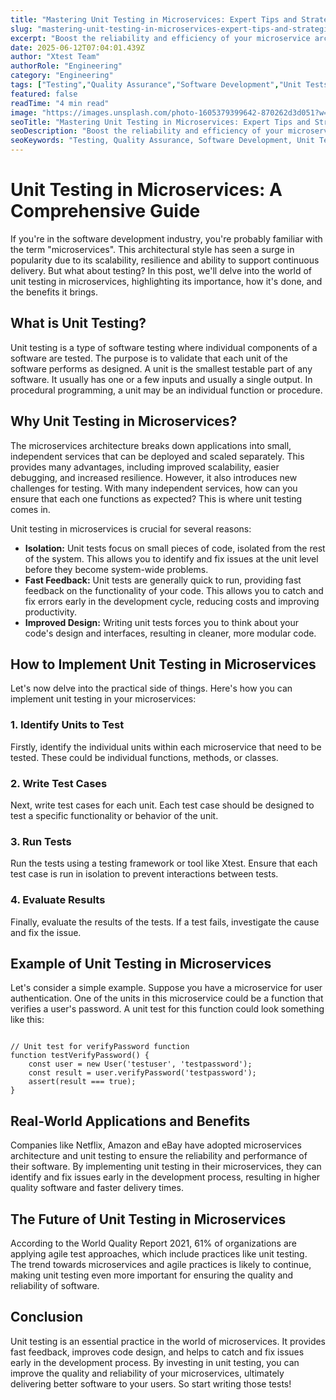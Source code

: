 ```yaml
---
title: "Mastering Unit Testing in Microservices: Expert Tips and Strategies"
slug: "mastering-unit-testing-in-microservices-expert-tips-and-strategies"
excerpt: "Boost the reliability and efficiency of your microservice architecture with the power of Unit Testing. Discover how to create robust, scalable systems by catching and fixing bugs early in the development process. Dive deep into the world of Unit Testing in Microservices and learn why its essential to your softwares success!"
date: 2025-06-12T07:04:01.439Z
author: "Xtest Team"
authorRole: "Engineering"
category: "Engineering"
tags: ["Testing","Quality Assurance","Software Development","Unit Tests","TDD"]
featured: false
readTime: "4 min read"
image: "https://images.unsplash.com/photo-1605379399642-870262d3d051?w=1200&h=600&fit=crop"
seoTitle: "Mastering Unit Testing in Microservices: Expert Tips and Strategies"
seoDescription: "Boost the reliability and efficiency of your microservice architecture with the power of Unit Testing. Discover how to create robust, scalable systems by catching and fixing bugs early in the development process. Dive deep into the world of Unit Testing in Microservices and learn why its essential to your softwares success!"
seoKeywords: "Testing, Quality Assurance, Software Development, Unit Tests, TDD"
---
```


# Unit Testing in Microservices: A Comprehensive Guide

If you're in the software development industry, you're probably familiar with the term "microservices". This architectural style has seen a surge in popularity due to its scalability, resilience and ability to support continuous delivery. But what about testing? In this post, we'll delve into the world of unit testing in microservices, highlighting its importance, how it's done, and the benefits it brings.

## What is Unit Testing?

Unit testing is a type of software testing where individual components of a software are tested. The purpose is to validate that each unit of the software performs as designed. A unit is the smallest testable part of any software. It usually has one or a few inputs and usually a single output. In procedural programming, a unit may be an individual function or procedure.

## Why Unit Testing in Microservices?

The microservices architecture breaks down applications into small, independent services that can be deployed and scaled separately. This provides many advantages, including improved scalability, easier debugging, and increased resilience. However, it also introduces new challenges for testing. With many independent services, how can you ensure that each one functions as expected? This is where unit testing comes in.

Unit testing in microservices is crucial for several reasons:

*   **Isolation:** Unit tests focus on small pieces of code, isolated from the rest of the system. This allows you to identify and fix issues at the unit level before they become system-wide problems.
*   **Fast Feedback:** Unit tests are generally quick to run, providing fast feedback on the functionality of your code. This allows you to catch and fix errors early in the development cycle, reducing costs and improving productivity.
*   **Improved Design:** Writing unit tests forces you to think about your code's design and interfaces, resulting in cleaner, more modular code.

## How to Implement Unit Testing in Microservices

Let's now delve into the practical side of things. Here's how you can implement unit testing in your microservices:

### 1\. Identify Units to Test

Firstly, identify the individual units within each microservice that need to be tested. These could be individual functions, methods, or classes.

### 2\. Write Test Cases

Next, write test cases for each unit. Each test case should be designed to test a specific functionality or behavior of the unit.

### 3\. Run Tests

Run the tests using a testing framework or tool like Xtest. Ensure that each test case is run in isolation to prevent interactions between tests.

### 4\. Evaluate Results

Finally, evaluate the results of the tests. If a test fails, investigate the cause and fix the issue.

## Example of Unit Testing in Microservices

Let's consider a simple example. Suppose you have a microservice for user authentication. One of the units in this microservice could be a function that verifies a user's password. A unit test for this function could look something like this:

```

// Unit test for verifyPassword function
function testVerifyPassword() {
    const user = new User('testuser', 'testpassword');
    const result = user.verifyPassword('testpassword');
    assert(result === true);
}
```

## Real-World Applications and Benefits

Companies like Netflix, Amazon and eBay have adopted microservices architecture and unit testing to ensure the reliability and performance of their software. By implementing unit testing in their microservices, they can identify and fix issues early in the development process, resulting in higher quality software and faster delivery times.

## The Future of Unit Testing in Microservices

According to the World Quality Report 2021, 61% of organizations are applying agile test approaches, which include practices like unit testing. The trend towards microservices and agile practices is likely to continue, making unit testing even more important for ensuring the quality and reliability of software.

## Conclusion

Unit testing is an essential practice in the world of microservices. It provides fast feedback, improves code design, and helps to catch and fix issues early in the development process. By investing in unit testing, you can improve the quality and reliability of your microservices, ultimately delivering better software to your users. So start writing those tests!
